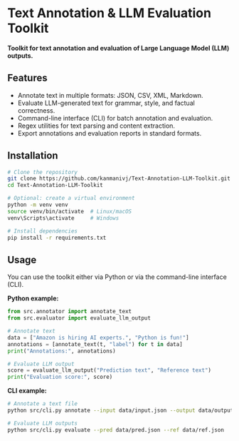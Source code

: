 # Text Annotation & LLM Evaluation Toolkit

**Toolkit for text annotation and evaluation of Large Language Model (LLM) outputs.**

## Features

- Annotate text in multiple formats: JSON, CSV, XML, Markdown.
- Evaluate LLM-generated text for grammar, style, and factual correctness.
- Command-line interface (CLI) for batch annotation and evaluation.
- Regex utilities for text parsing and content extraction.
- Export annotations and evaluation reports in standard formats.

## Installation

```bash
# Clone the repository
git clone https://github.com/kanmanivj/Text-Annotation-LLM-Toolkit.git
cd Text-Annotation-LLM-Toolkit

# Optional: create a virtual environment
python -m venv venv
source venv/bin/activate  # Linux/macOS
venv\Scripts\activate     # Windows

# Install dependencies
pip install -r requirements.txt
```
## Usage

You can use the toolkit either via Python or via the command-line interface (CLI).

**Python example:**

```python
from src.annotator import annotate_text
from src.evaluator import evaluate_llm_output

# Annotate text
data = ["Amazon is hiring AI experts.", "Python is fun!"]
annotations = [annotate_text(t, "label") for t in data]
print("Annotations:", annotations)

# Evaluate LLM output
score = evaluate_llm_output("Prediction text", "Reference text")
print("Evaluation score:", score)
```
**CLI example:**
```bash
# Annotate a text file
python src/cli.py annotate --input data/input.json --output data/output.json

# Evaluate LLM outputs
python src/cli.py evaluate --pred data/pred.json --ref data/ref.json
```


